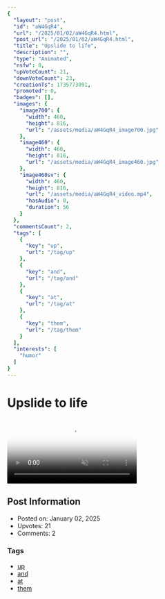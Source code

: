 ```yaml
---
{
  "layout": "post",
  "id": "aW4GqR4",
  "url": "/2025/01/02/aW4GqR4.html",
  "post_url": "/2025/01/02/aW4GqR4.html",
  "title": "Upslide to life",
  "description": "",
  "type": "Animated",
  "nsfw": 0,
  "upVoteCount": 21,
  "downVoteCount": 23,
  "creationTs": 1735773091,
  "promoted": 0,
  "badges": [],
  "images": {
    "image700": {
      "width": 460,
      "height": 816,
      "url": "/assets/media/aW4GqR4_image700.jpg"
    },
    "image460": {
      "width": 460,
      "height": 816,
      "url": "/assets/media/aW4GqR4_image460.jpg"
    },
    "image460sv": {
      "width": 460,
      "height": 816,
      "url": "/assets/media/aW4GqR4_video.mp4",
      "hasAudio": 0,
      "duration": 56
    }
  },
  "commentsCount": 2,
  "tags": [
    {
      "key": "up",
      "url": "/tag/up"
    },
    {
      "key": "and",
      "url": "/tag/and"
    },
    {
      "key": "at",
      "url": "/tag/at"
    },
    {
      "key": "them",
      "url": "/tag/them"
    }
  ],
  "interests": [
    "humor"
  ]
}
---
```


# Upslide to life

<video controls playsinline loop muted poster="/assets/media/aW4GqR4_image460.jpg">
  <source src="/assets/media/aW4GqR4_video.mp4" type="video/mp4">
  Your browser does not support the video tag.
</video>

## Post Information

- Posted on: January 02, 2025
- Upvotes: 21
- Comments: 2

### Tags

- [up](/tag/up)
- [and](/tag/and)
- [at](/tag/at)
- [them](/tag/them)
